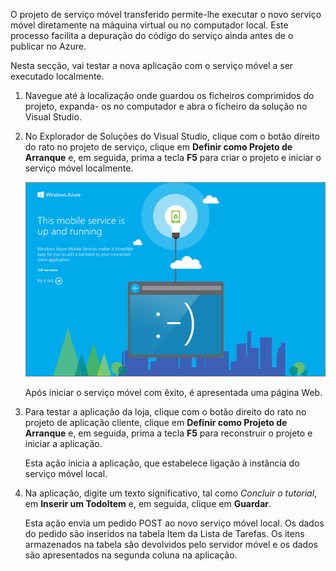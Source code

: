 
O projeto de serviço móvel transferido permite-lhe executar o novo serviço móvel diretamente na máquina virtual ou no computador local. Este processo facilita a depuração do código do serviço ainda antes de o publicar no Azure.

Nesta secção, vai testar a nova aplicação com o serviço móvel a ser executado localmente.

1. Navegue até à localização onde guardou os ficheiros comprimidos do projeto, expanda- os no computador e abra o ficheiro da solução no Visual Studio.

2. No Explorador de Soluções do Visual Studio, clique com o botão direito do rato no projeto de serviço, clique em **Definir como Projeto de Arranque** e, em seguida, prima a tecla **F5** para criar o projeto e iniciar o serviço móvel localmente.

    ![](./media/mobile-services-dotnet-backend-test-local-service-dotnet/mobile-service-startup.png)

    Após iniciar o serviço móvel com êxito, é apresentada uma página Web.

3. Para testar a aplicação da loja, clique com o botão direito do rato no projeto de aplicação cliente, clique em **Definir como Projeto de Arranque** e, em seguida, prima a tecla **F5** para reconstruir o projeto e iniciar a aplicação.

    Esta ação inicia a aplicação, que estabelece ligação à instância do serviço móvel local.   

4. Na aplicação, digite um texto significativo, tal como _Concluir o tutorial_, em **Inserir um TodoItem** e, em seguida, clique em **Guardar**.

    Esta ação envia um pedido POST ao novo serviço móvel local. Os dados do pedido são inseridos na tabela Item da Lista de Tarefas. Os itens armazenados na tabela são devolvidos pelo servidor móvel e os dados são apresentados na segunda coluna na aplicação.

<!--HONumber=Sep16_HO3-->


